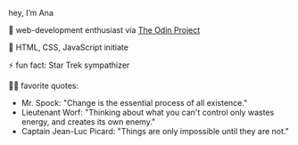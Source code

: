 hey, I’m Ana

🌱 web-development enthusiast via [The Odin Project](https://www.theodinproject.com/)

👀 HTML, CSS, JavaScript initiate

⚡  fun fact: Star Trek sympathizer

🖖🏻 favorite quotes:
 - Mr. Spock: "Change is the essential process of all existence."
 - Lieutenant Worf: "Thinking about what you can't control only wastes energy, and creates its own enemy."
 - Captain Jean-Luc Picard: "Things are only impossible until they are not."
<!--
- 👀 I’m interested in 
- 💞️ I’m looking to collaborate on 
- 📫 How to reach me:
- 😄 Pronouns:  --> 

<!---
makia014/makia014 is a ✨ special ✨ repository because its `README.md` (this file) appears on your GitHub profile.
You can click the Preview link to take a look at your changes.
--->
